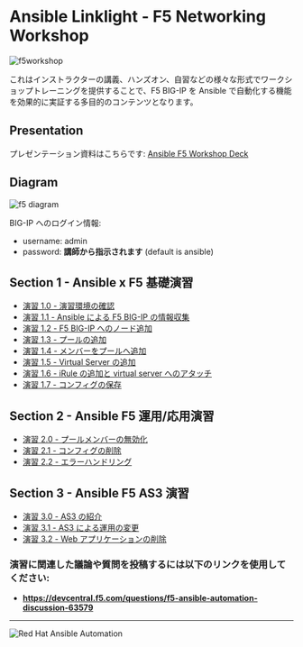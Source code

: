 # Ansible Linklight - F5 Networking Workshop

![f5workshop](../../images/ansiblef5-transparent.png)

これはインストラクターの講義、ハンズオン、自習などの様々な形式でワークショップトレーニングを提供することで、F5 BIG-IP を Ansible で自動化する機能を効果的に実証する多目的のコンテンツとなります。

## Presentation
プレゼンテーション資料はこちらです:
[Ansible F5 Workshop Deck](../../decks/ansible_f5.pdf)

## Diagram
![f5 diagram](../../images/f5topology.png)

BIG-IP へのログイン情報:
- username: admin
- password: **講師から指示されます** (default is ansible)

## Section 1 - Ansible x F5 基礎演習

 - [演習 1.0 - 演習環境の確認](1.0-explore/README.ja.md)
 - [演習 1.1 - Ansible による F5 BIG-IP の情報収集](1.1-get-facts/README.ja.md)
 - [演習 1.2 - F5 BIG-IP へのノード追加](1.2-add-node/README.ja.md)
 - [演習 1.3 - プールの追加](1.3-add-pool/README.ja.md)
 - [演習 1.4 - メンバーをプールへ追加](1.4-add-pool-members/README.ja.md)
 - [演習 1.5 - Virtual Server の追加](1.5-add-virtual-server/README.ja.md)
 - [演習 1.6 - iRule の追加と virtual server へのアタッチ](1.6-add-irules/README.ja.md)
 - [演習 1.7 - コンフィグの保存](1.7-save-running-config/README.ja.md)

## Section 2 - Ansible F5 運用/応用演習

 - [演習 2.0 - プールメンバーの無効化](2.0-disable-pool-member/README.ja.md)
 - [演習 2.1 - コンフィグの削除](2.1-delete-configuration/README.ja.md)
 - [演習 2.2 - エラーハンドリング](2.2-error-handling/README.ja.md)

## Section 3 - Ansible F5 AS3 演習

 - [演習 3.0 - AS3 の紹介](3.0-as3-intro/README.ja.md)
 - [演習 3.1 - AS3 による運用の変更](3.1-as3-change/README.ja.md)
 - [演習 3.2 - Web アプリケーションの削除](3.2-as3-delete/README.ja.md)

### 演習に関連した議論や質問を投稿するには以下のリンクを使用してください:
  - **https://devcentral.f5.com/questions/f5-ansible-automation-discussion-63579**

---
![Red Hat Ansible Automation](../../images/rh-ansible-automation.png)
